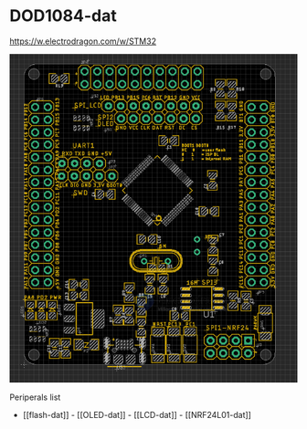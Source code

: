 
# DOD1084-dat

https://w.electrodragon.com/w/STM32

![](2024-01-13-13-05-45.png)


Periperals list 

- [[flash-dat]] - [[OLED-dat]] - [[LCD-dat]] - [[NRF24L01-dat]]